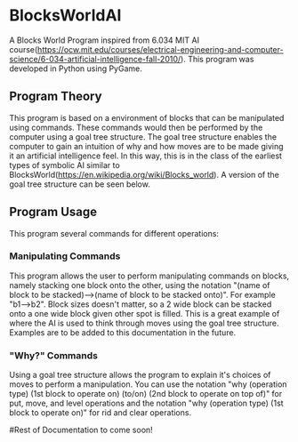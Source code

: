 # BlocksWorldAI
A Blocks World Program inspired from 6.034 MIT AI course(https://ocw.mit.edu/courses/electrical-engineering-and-computer-science/6-034-artificial-intelligence-fall-2010/). This program was developed in Python using PyGame.

## Program Theory
This program is based on a environment of blocks that can be manipulated using commands. These commands would then be performed by the computer using a goal tree structure. The goal tree structure enables the computer to gain an intuition of why and how moves are to be made giving it an artificial intelligence feel. In this way, this is in the class of the earliest types of symbolic AI similar to BlocksWorld(https://en.wikipedia.org/wiki/Blocks_world). A version of the goal tree structure can be seen below.

## Program Usage
This program several commands for different operations:

### Manipulating Commands
This program allows the user to perform manipulating commands on blocks, namely stacking one block onto the other, using the notation "(name of block to be stacked)-->(name of block to be stacked onto)". For example "b1-->b2". Block sizes doesn't matter, so a 2 wide block can be stacked onto a one wide block given other spot is filled. This is a great example of where the AI is used to think through moves using the goal tree structure. Examples are to be added to this documentation in the future.

### "Why?" Commands
Using a goal tree structure allows the program to explain it's choices of moves to perform a manipulation. You can use the notation "why (operation type) (1st block to operate on) (to/on) (2nd block to operate on top of)" for put, move, and level operations and the notation "why (operation type) (1st block to operate on)" for rid and clear operations. 

#Rest of Documentation to come soon!
